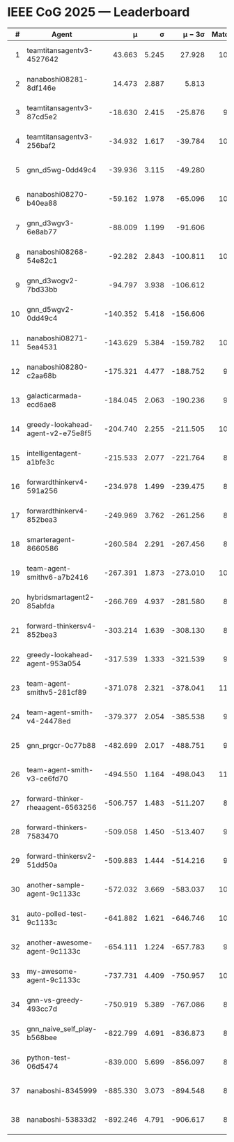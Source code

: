 # IEEE CoG 2025 — Leaderboard

| # | Agent | μ | σ | μ − 3σ | Matches | Updated |
|---:|---|---:|---:|---:|---:|---|
| 1 | teamtitansagentv3-4527642 | 43.663 | 5.245 | 27.928 | 10636 | 2025-08-31 10:13 |
| 2 | nanaboshi08281-8df146e | 14.473 | 2.887 | 5.813 | 396 | 2025-08-31 10:13 |
| 3 | teamtitansagentv3-87cd5e2 | -18.630 | 2.415 | -25.876 | 9538 | 2025-08-31 10:13 |
| 4 | teamtitansagentv3-256baf2 | -34.932 | 1.617 | -39.784 | 10554 | 2025-08-31 10:13 |
| 5 | gnn_d5wg-0dd49c4 | -39.936 | 3.115 | -49.280 | 240 | 2025-08-31 10:13 |
| 6 | nanaboshi08270-b40ea88 | -59.162 | 1.978 | -65.096 | 10440 | 2025-08-31 10:13 |
| 7 | gnn_d3wgv3-6e8ab77 | -88.009 | 1.199 | -91.606 | 278 | 2025-08-31 10:13 |
| 8 | nanaboshi08268-54e82c1 | -92.282 | 2.843 | -100.811 | 10100 | 2025-08-31 10:13 |
| 9 | gnn_d3wogv2-7bd33bb | -94.797 | 3.938 | -106.612 | 434 | 2025-08-31 10:13 |
| 10 | gnn_d5wgv2-0dd49c4 | -140.352 | 5.418 | -156.606 | 306 | 2025-08-31 10:13 |
| 11 | nanaboshi08271-5ea4531 | -143.629 | 5.384 | -159.782 | 10538 | 2025-08-31 10:13 |
| 12 | nanaboshi08280-c2aa68b | -175.321 | 4.477 | -188.752 | 9918 | 2025-08-31 10:13 |
| 13 | galacticarmada-ecd6ae8 | -184.045 | 2.063 | -190.236 | 9520 | 2025-08-31 10:13 |
| 14 | greedy-lookahead-agent-v2-e75e8f5 | -204.740 | 2.255 | -211.505 | 10370 | 2025-08-31 10:13 |
| 15 | intelligentagent-a1bfe3c | -215.533 | 2.077 | -221.764 | 8504 | 2025-08-31 10:13 |
| 16 | forwardthinkerv4-591a256 | -234.978 | 1.499 | -239.475 | 8496 | 2025-08-31 10:13 |
| 17 | forwardthinkerv4-852bea3 | -249.969 | 3.762 | -261.256 | 8472 | 2025-08-31 10:13 |
| 18 | smarteragent-8660586 | -260.584 | 2.291 | -267.456 | 8437 | 2025-08-31 10:13 |
| 19 | team-agent-smithv6-a7b2416 | -267.391 | 1.873 | -273.010 | 10860 | 2025-08-31 10:13 |
| 20 | hybridsmartagent2-85abfda | -266.769 | 4.937 | -281.580 | 8871 | 2025-08-31 10:13 |
| 21 | forward-thinkersv4-852bea3 | -303.214 | 1.639 | -308.130 | 8194 | 2025-08-31 10:13 |
| 22 | greedy-lookahead-agent-953a054 | -317.539 | 1.333 | -321.539 | 9478 | 2025-08-31 10:13 |
| 23 | team-agent-smithv5-281cf89 | -371.078 | 2.321 | -378.041 | 11060 | 2025-08-31 10:13 |
| 24 | team-agent-smith-v4-24478ed | -379.377 | 2.054 | -385.538 | 9798 | 2025-08-31 10:13 |
| 25 | gnn_prgcr-0c77b88 | -482.699 | 2.017 | -488.751 | 9370 | 2025-08-31 10:13 |
| 26 | team-agent-smith-v3-ce6fd70 | -494.550 | 1.164 | -498.043 | 11278 | 2025-08-31 10:13 |
| 27 | forward-thinker-rheaagent-6563256 | -506.757 | 1.483 | -511.207 | 8804 | 2025-08-31 10:13 |
| 28 | forward-thinkers-7583470 | -509.058 | 1.450 | -513.407 | 9640 | 2025-08-31 10:13 |
| 29 | forward-thinkersv2-51dd50a | -509.883 | 1.444 | -514.216 | 9296 | 2025-08-31 10:13 |
| 30 | another-sample-agent-9c1133c | -572.032 | 3.669 | -583.037 | 10240 | 2025-08-31 10:13 |
| 31 | auto-polled-test-9c1133c | -641.882 | 1.621 | -646.746 | 10420 | 2025-08-31 10:13 |
| 32 | another-awesome-agent-9c1133c | -654.111 | 1.224 | -657.783 | 9740 | 2025-08-31 10:13 |
| 33 | my-awesome-agent-9c1133c | -737.731 | 4.409 | -750.957 | 10320 | 2025-08-31 10:13 |
| 34 | gnn-vs-greedy-493cc7d | -750.919 | 5.389 | -767.086 | 8940 | 2025-08-31 10:13 |
| 35 | gnn_naive_self_play-b568bee | -822.799 | 4.691 | -836.873 | 8620 | 2025-08-31 10:13 |
| 36 | python-test-06d5474 | -839.000 | 5.699 | -856.097 | 8780 | 2025-08-31 10:13 |
| 37 | nanaboshi-8345999 | -885.330 | 3.073 | -894.548 | 8630 | 2025-08-31 10:13 |
| 38 | nanaboshi-53833d2 | -892.246 | 4.791 | -906.617 | 8060 | 2025-08-31 10:13 |
